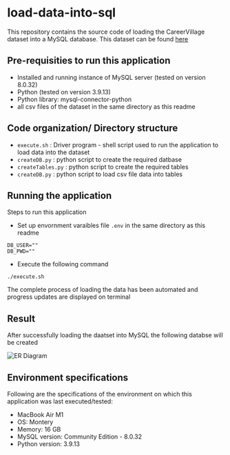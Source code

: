 # load-data-into-sql

This repository contains the source code of loading the CareerVillage dataset into a MySQL database. This dataset can be found [here](https://www.kaggle.com/competitions/data-science-for-good-careervillage/data)

## Pre-requisities to run this application
- Installed and running instance of MySQL server (tested on version 8.0.32)
- Python (tested on version 3.9.13)
- Python library: mysql-connector-python
- all csv files of the dataset in the same directory as this readme


## Code organization/ Directory structure
- `execute.sh` : Driver program - shell script used to run the application to load data into the dataset
- `createDB.py` : python script to create the required datbase
- `createTables.py` : python script to create the required tables
- `createDB.py` : python script to load csv file data into tables

## Running the application
Steps to run this application
- Set up envornment varaibles file `.env` in the same directory as this readme
```
DB_USER=""
DB_PWD=""
```
- Execute the following command

`./execute.sh`

The complete process of loading the data has been automated and progress updates are displayed on terminal

## Result
After successfully loading the daatset into MySQL the following databse will be created

![ER Diagram](https://user-images.githubusercontent.com/26086412/237060808-940d1ae2-9532-49a2-9b0b-73f8fc7d3a9e.png)

## Environment specifications
Following are the specifications of the environment on which this application was last executed/tested: 
- MacBook Air M1
- OS: Montery
- Memory: 16 GB
- MySQL version: Community Edition - 8.0.32
- Python version: 3.9.13

